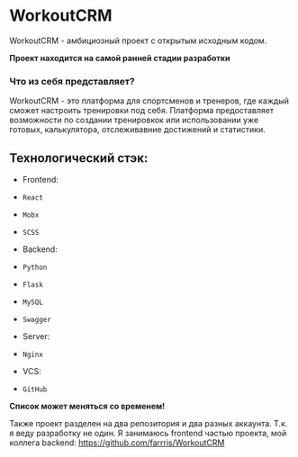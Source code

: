 # WorkoutCRM
WorkoutCRM - амбициозный проект с открытым исходным кодом.

**Проект находится на самой ранней стадии разработки**

### Что из себя представляет? 
WorkoutCRM - это платформа для спортсменов и тренеров, где каждый сможет настроить тренировки под себя. Платформа предоставляет возможности 
по создании тренировкок или использовании уже готовых, калькулятора, отслеживавние достижений и статистики.

## Технологический стэк:
+ Frontend:
+     React
+     Mobx
+     SCSS
+ Backend:
+     Python
+     Flask
+     MySQL
+     Swagger
+ Server:
+     Nginx
+ VCS:
+     GitHub

**Список может меняться со временем!**

Также проект разделен на два репозитория и два разных аккаунта. Т.к. я веду разработку не один. 
Я занимаюсь frontend частью проекта, мой коллега backend: https://github.com/farrris/WorkoutCRM

